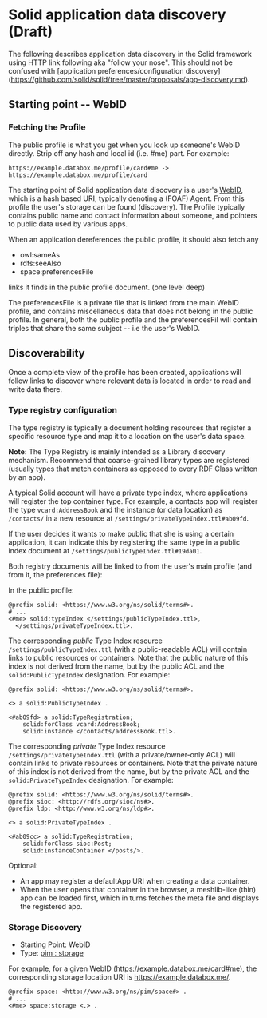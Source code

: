 # Solid application data discovery (Draft)

The following describes application data discovery in the Solid framework
using HTTP link following aka "follow your nose". This should not be
confused with [application preferences/configuration discovery]
(https://github.com/solid/solid/tree/master/proposals/app-discovery.md).

## Starting point -- WebID

### Fetching the Profile

The public profile is what you get when you look up someone's WebID directly.
Strip off any hash and local id (i.e. #me) part. For example:

```
https://example.databox.me/profile/card#me -> https://example.databox.me/profile/card
```

The starting point of Solid application data discovery is a user's
[WebID](http://www.w3.org/2005/Incubator/webid/spec/identity/), which is a hash
based URI, typically denoting a (FOAF) Agent. From this profile the user's
storage can be found (discovery). The Profile typically contains public name
and contact information about someone, and pointers to public data used by
various apps.

When an application dereferences the public profile, it should also fetch any

* owl:sameAs
* rdfs:seeAlso
* space:preferencesFile

links it finds in the public profile document. (one level deep)

The preferencesFile is a private file that is linked from the main WebID
profile, and contains miscellaneous data that does not belong in the public profile.
In general, both the public profile and the preferencesFil will contain triples
that share the same subject -- i.e the user's WebID.

## Discoverability

Once a complete view of the profile has been created, applications will follow
links to discover where relevant data is located in order to read and write
data there.

### Type registry configuration

The type registry is typically a document holding resources that register a
specific resource type and map it to a location on the user's data space.

**Note:** The Type Registry is mainly intended as a Library discovery mechanism.
Recommend that coarse-grained library types are registered (usually types that
match containers as opposed to every RDF Class written by an app).

A typical Solid account will have a private type index, where applications will
register the top container type. For example, a contacts app will register the
type `vcard:AddressBook` and the instance (or data location) as `/contacts/` in
a new resource at `/settings/privateTypeIndex.ttl#ab09fd`.

If the user decides it wants to make public that she is using a certain
application, it can indicate this  by registering the same type in a public
index document at `/settings/publicTypeIndex.ttl#19da01`.

Both registry documents will be linked to from the user's main profile (and from
it, the preferences file):

In the public profile:

```
@prefix solid: <https://www.w3.org/ns/solid/terms#>.
# ...
<#me> solid:typeIndex </settings/publicTypeIndex.ttl>,
  </settings/privateTypeIndex.ttl>.
```

The corresponding *public* Type Index resource `/settings/publicTypeIndex.ttl`
(with a public-readable ACL) will contain links to public resources or
containers. Note that the public nature of this index is not derived from the
name, but by the public ACL and the `solid:PublicTypeIndex` designation.
For example:

```
@prefix solid: <https://www.w3.org/ns/solid/terms#>.

<> a solid:PublicTypeIndex .

<#ab09fd> a solid:TypeRegistration;
    solid:forClass vcard:AddressBook;
    solid:instance </contacts/addressBook.ttl>.
```

The corresponding *private* Type Index resource `/settings/privateTypeIndex.ttl`
(with a private/owner-only ACL) will contain links to private resources or
containers. Note that the private nature of this index is not derived from the
name, but by the private ACL and the `solid:PrivateTypeIndex` designation.
For example:

```
@prefix solid: <https://www.w3.org/ns/solid/terms#>.
@prefix sioc: <http://rdfs.org/sioc/ns#>.
@prefix ldp: <http://www.w3.org/ns/ldp#>.

<> a solid:PrivateTypeIndex .

<#ab09cc> a solid:TypeRegistration;
    solid:forClass sioc:Post;
    solid:instanceContainer </posts/>.
```

Optional:

- An app may register a defaultApp URI when creating a data container.
- When the user opens that container in the browser, a meshlib-like (thin)
app can be loaded first, which in turns fetches the meta file and displays
the registered app.


### Storage Discovery

* Starting Point: WebID
* Type: [pim : storage](http://www.w3.org/ns/pim/space#storage)

For example, for a given WebID (https://example.databox.me/card#me),
the corresponding storage location URI is https://example.databox.me/.

```
@prefix space: <http://www.w3.org/ns/pim/space#> .
# ...
<#me> space:storage <.> .
```
